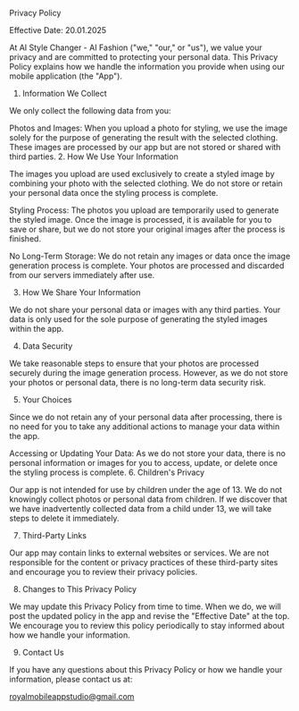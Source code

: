 Privacy Policy

Effective Date: 20.01.2025

At AI Style Changer - AI Fashion ("we," "our," or "us"), we value your privacy and are committed to protecting your personal data. This Privacy Policy explains how we handle the information you provide when using our mobile application (the "App").

1. Information We Collect

We only collect the following data from you:

Photos and Images:
When you upload a photo for styling, we use the image solely for the purpose of generating the result with the selected clothing. These images are processed by our app but are not stored or shared with third parties.
2. How We Use Your Information

The images you upload are used exclusively to create a styled image by combining your photo with the selected clothing. We do not store or retain your personal data once the styling process is complete.

Styling Process:
The photos you upload are temporarily used to generate the styled image. Once the image is processed, it is available for you to save or share, but we do not store your original images after the process is finished.

No Long-Term Storage:
We do not retain any images or data once the image generation process is complete. Your photos are processed and discarded from our servers immediately after use.

3. How We Share Your Information

We do not share your personal data or images with any third parties. Your data is only used for the sole purpose of generating the styled images within the app.

4. Data Security

We take reasonable steps to ensure that your photos are processed securely during the image generation process. However, as we do not store your photos or personal data, there is no long-term data security risk.

5. Your Choices

Since we do not retain any of your personal data after processing, there is no need for you to take any additional actions to manage your data within the app.

Accessing or Updating Your Data:
As we do not store your data, there is no personal information or images for you to access, update, or delete once the styling process is complete.
6. Children's Privacy

Our app is not intended for use by children under the age of 13. We do not knowingly collect photos or personal data from children. If we discover that we have inadvertently collected data from a child under 13, we will take steps to delete it immediately.

7. Third-Party Links

Our app may contain links to external websites or services. We are not responsible for the content or privacy practices of these third-party sites and encourage you to review their privacy policies.

8. Changes to This Privacy Policy

We may update this Privacy Policy from time to time. When we do, we will post the updated policy in the app and revise the "Effective Date" at the top. We encourage you to review this policy periodically to stay informed about how we handle your information.

9. Contact Us

If you have any questions about this Privacy Policy or how we handle your information, please contact us at:

royalmobileappstudio@gmail.com
